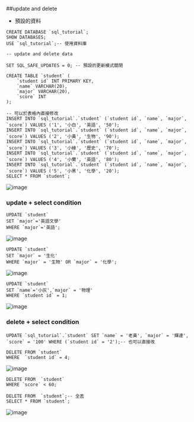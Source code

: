 ##update and delete
- 預設的資料
```mysql
CREATE DATABASE `sql_tutorial`;
SHOW DATABASES;
USE `sql_tutorial`;-- 使用資料庫

-- update and delete data

SET SQL_SAFE_UPDATES = 0; -- 預設的更新模式關閉

CREATE TABLE `student` (
    `student id` INT PRIMARY KEY,
    `name` VARCHAR(20),
    `major` VARCHAR(20),
    `score` INT
);

-- 可以於表格內直接修改
INSERT INTO `sql_tutorial`.`student` (`student id`, `name`, `major`, `score`) VALUES ('1', '小白', '英語', '50');
INSERT INTO `sql_tutorial`.`student` (`student id`, `name`, `major`, `score`) VALUES ('2', '小黃', '生物', '90');
INSERT INTO `sql_tutorial`.`student` (`student id`, `name`, `major`, `score`) VALUES ('3', '小綠', '歷史', '70');
INSERT INTO `sql_tutorial`.`student` (`student id`, `name`, `major`, `score`) VALUES ('4', '小蘭', '英語', '80');
INSERT INTO `sql_tutorial`.`student` (`student id`, `name`, `major`, `score`) VALUES ('5', '小黑', '化學', '20');
SELECT * FROM `student`;
```

![image](https://github.com/XiangYun2582/tools/assets/110577553/2f8779f0-ce91-4efc-acc4-40ade71648ad)

### update + select condition

```mysql
UPDATE `student`
SET `major`='英語文學'
WHERE `major`='英語';
```

![image](https://github.com/XiangYun2582/tools/assets/110577553/568de8fd-bab9-4e5d-91b2-2b0c56af98a0)

```mysql
UPDATE `student`
SET `major` = '生化'
WHERE `major` = '生物' OR `major` = '化學';
```

![image](https://github.com/XiangYun2582/tools/assets/110577553/cca76131-d7fb-4772-9644-701445538584)

```mysql
UPDATE `student`
SET `name`='小灰',`major` = '物理'
WHERE `student id` = 1;
```

![image](https://github.com/XiangYun2582/tools/assets/110577553/fd82dbad-e0e0-4e66-bca8-86bde4442606)


### delete + select condition

```mysql
UPDATE `sql_tutorial`.`student` SET `name` = '老黃', `major` = '輝達', `score` = '100' WHERE (`student id` = '2');-- 也可以直接改

DELETE FROM `student`
WHERE  `student id` = 4;
```

![image](https://github.com/XiangYun2582/tools/assets/110577553/f8cc3f01-8b32-41d6-9871-10cb7fa0f136)

```mysql
DELETE FROM  `student`
WHERE `score` < 60;

DELETE FROM  `student`;-- 全丟
SELECT * FROM `student`;
```
![image](https://github.com/XiangYun2582/tools/assets/110577553/19256056-2de2-40ce-b8ee-2d2069d8fc13)
